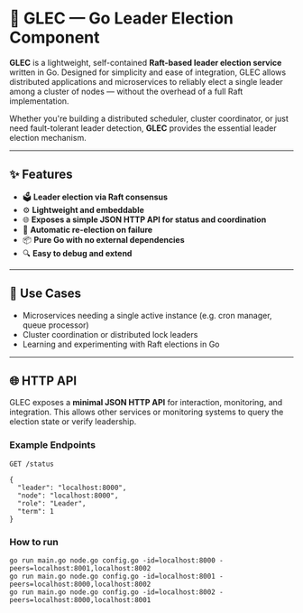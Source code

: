 # 🧭 GLEC — Go Leader Election Component

**GLEC** is a lightweight, self-contained **Raft-based leader election service** written in Go. Designed for simplicity and ease of integration, GLEC allows distributed applications and microservices to reliably elect a single leader among a cluster of nodes — without the overhead of a full Raft implementation.

Whether you're building a distributed scheduler, cluster coordinator, or just need fault-tolerant leader detection, **GLEC** provides the essential leader election mechanism.

---

## ✨ Features

- 🗳️ **Leader election via Raft consensus**
- ⚙️ **Lightweight and embeddable**
- 🌐 **Exposes a simple JSON HTTP API for status and coordination**
- 🔄 **Automatic re-election on failure**
- 📦 **Pure Go with no external dependencies**
- 🔍 **Easy to debug and extend**

---

## 🚀 Use Cases

- Microservices needing a single active instance (e.g. cron manager, queue processor)
- Cluster coordination or distributed lock leaders
- Learning and experimenting with Raft elections in Go

---

## 🌐 HTTP API

GLEC exposes a **minimal JSON HTTP API** for interaction, monitoring, and integration. This allows other services or monitoring systems to query the election state or verify leadership.

### Example Endpoints

```http
GET /status

{
  "leader": "localhost:8000",
  "node": "localhost:8000",
  "role": "Leader",
  "term": 1
}

```

### How to run

```console
go run main.go node.go config.go -id=localhost:8000 -peers=localhost:8001,localhost:8002
go run main.go node.go config.go -id=localhost:8001 -peers=localhost:8000,localhost:8002
go run main.go node.go config.go -id=localhost:8002 -peers=localhost:8000,localhost:8001
```


